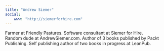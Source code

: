 ```yaml
---
title: "Andrew Siemer"
social: 
    www: "http://siemerforhire.com"
---
```

Farmer at Friendly Pastures. Software consultant at Siemer for Hire. Random dude at AndrewSiemer.com. Author of 3 books published by Packt Publishing. Self publishing author of two books in progress at LeanPub.
<!--more-->
<!--excerpt-->
